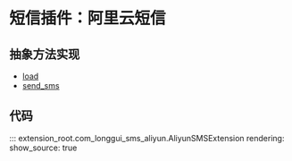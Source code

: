 # 短信插件：阿里云短信



## 抽象方法实现
* [load](#extension_root.com_longgui_sms_aliyun.AliyunSMSExtension.load)
* [send_sms](#extension_root.com_longgui_sms_aliyun.AliyunSMSExtension.send_sms)

## 代码

::: extension_root.com_longgui_sms_aliyun.AliyunSMSExtension
    rendering:
        show_source: true